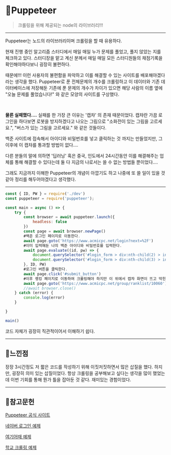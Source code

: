 # 🎁Puppeteer

>크롤링을 위해 제공되는 node의 라이브러리!!!

---

Puppeteer는 노드의 라이브러리이며 크롤링을 할 때 유용하다. 

현재 진행 중인 알고리즘 스터디에서 매일 매일 누가 문제를 풀었고, 풀지 않았는 지를 체크하고 있다. 스터디장을 맡고 계신 분께서 매일 매일 모든 스터디원들의 채점기록을 확인해야하다보니 굉장히 불편하다.

때문에!!! 이런 사용자의 불편함을 파악하고 이를 해결할 수 있는 사이트를 배포해야겠다라는 생각을 했다. Puppeteer로 푼 전체문제의 개수를 크롤링하고 이 데이터와 기존 데이터베이스에 저장해둔 기존에 푼 문제의 개수가 차이가 있으면 해당 사람의 이름 옆에 "오늘 문제를 풀었습니다!" 와 같은 모양의 사이트를 구상했다.

<br/>

**물론 실패했다....** 실패를 한 가장 큰 이유는 '캡챠' 의 존재 때문이었다. 캡챠란 가끔 로그인을 하다보면 로봇을 방지하겠다고 나오는 그림으로 "소화전이 있는 그림을 고르세요.", "버스가 있는 그림을 고르세요." 와 같은 것들이다.

백준 사이트에 접속해서 아이디와 비밀번호를 넣고 클릭하는 것 까지는 만들었지만, 그 이후에 이 캡챠를 통과할 방법이 없다....

다른 분들의 말에 의하면 '딥러닝' 혹은 중국, 인도에서 24시간동안 이를 해결해주는 업체를 통해 해결할 수 있다는데 둘 다 지금의 나로서는 쓸 수 없는 방법들 뿐이었다....

그래도 지금까지 이해한 Puppeteer의 개념이 아깝기도 하고 나중에 또 쓸 일이 있을 것 같아 정리를 해두어야겠다고 생각했다.

---



```javascript
const { ID, PW } = require('./dev')
const puppeteer = require('puppeteer');

const main = async () => {
    try {
        const browser = await puppeteer.launch({
            headless: false
        })
        const page = await browser.newPage()
        #백준 로그인 페이지로 이동한다.
        await page.goto('https://www.acmicpc.net/login?next=%2F')
        #이미 입력해둔 나의 백준 아이디와 비밀번호를 입력한다.
        await page.evaluate((id, pw) => {
            document.querySelector('#login_form > div:nth-child(2) > input').value = id;
            document.querySelector('#login_form > div:nth-child(3) > input').value = pw;
        }, ID, PW)
		#로그인 버튼을 클릭한다.
        await page.click('#submit_button')
 		#이후 랭킹 페이지로 이동하여 크롤링해야 하지만 이 위에서 캡챠 화면이 뜨고 막힌다.
        await page.goto('https://www.acmicpc.net/group/ranklist/10060')
        //await browser.close()
    } catch (error) {
        console.log(error)
    }

}

main()
```

코드 자체가 굉장히 직관적이어서 이해하기 쉽다.

---

## 🎁느낀점

장장 3시간정도 저 짧은 코드를 작성하기 위해 이짓저짓하면서 많은 삽질을 했다. 하지만, 굉장히 의미 있는 삽질이었다. 항상 크롤링을 공부해보고 싶다는 생각을 많이 했었는데 이번 기회를 통해 뭔가 틀을 잡아둔 것 같다. 재미있는 경험이었다.

---

## 🎁참고문헌

[Puppeteer 공식 사이트](https://pptr.dev/)

[네이버 로그인 예제](https://ncube.net/nodejs-puppeteer-%EB%A5%BC-%EC%9D%B4%EC%9A%A9%ED%95%9C-%EB%84%A4%EC%9D%B4%EB%B2%84-%ED%9A%8C%EC%9B%90-%EB%A1%9C%EA%B7%B8%EC%9D%B8/)

[여기어때 예제](https://velog.io/@jinuku/Puppeteer%EB%A5%BC-%EC%9D%B4%EC%9A%A9%ED%95%9C-%EC%9B%B9-%ED%81%AC%EB%A1%A4%EB%A7%81-%ED%95%B4%EB%B3%B4%EA%B8%B0-%EC%98%88%EC%A0%9C-1)

[학교 크롤링 예제](https://zoomkoding.github.io/web/nodejs/histime/2019/01/24/crawler.html)

